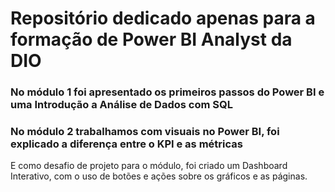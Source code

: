 # Repositório dedicado apenas para a formação de Power BI Analyst da DIO

### No módulo 1 foi apresentado os primeiros passos do Power BI e uma Introdução a Análise de Dados com SQL
### No módulo 2 trabalhamos com visuais no Power BI, foi explicado a diferença entre o KPI e as métricas
E como desafio de projeto para o módulo, foi criado um Dashboard Interativo, com o uso de botões e ações sobre os gráficos e as páginas.
